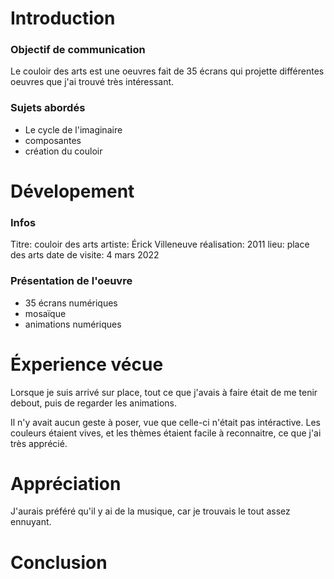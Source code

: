 # Introduction 

### Objectif de communication
Le couloir des arts est une oeuvres fait de 35 écrans qui projette différentes oeuvres que j'ai trouvé très intéressant.

### Sujets abordés

- Le cycle de l'imaginaire
- composantes
- création du couloir

# Dévelopement

### Infos
Titre: couloir des arts
artiste: Érick Villeneuve
réalisation: 2011
lieu: place des arts
date de visite: 4 mars 2022


### Présentation de l'oeuvre
- 35 écrans numériques
- mosaïque
- animations numériques

# Éxperience vécue

Lorsque je suis arrivé sur place, tout ce que j'avais à faire était de me tenir debout, puis de regarder les animations.

Il n'y avait aucun geste à poser, vue que celle-ci n'était pas intéractive. Les couleurs étaient vives, et les thèmes étaient facile à reconnaitre, ce que j'ai très apprécié.

# Appréciation
J'aurais préféré qu'il y ai de la musique, car je trouvais le tout assez ennuyant.

# Conclusion

